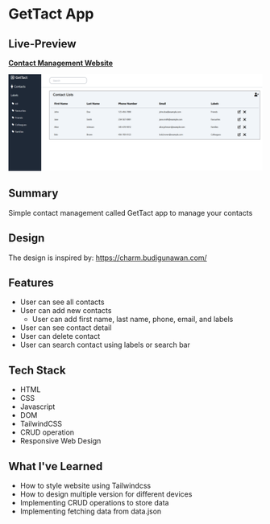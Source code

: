 # GetTact App

## Live-Preview
**[Contact Management Website](https://gettact-dimasfirmanda-v1.vercel.app/)**

![ContactManagement_Preview.png](assets/img/contact.png)

## Summary
Simple contact management called GetTact app to manage your contacts

## Design
The design is inspired by:
https://charm.budigunawan.com/

## Features
- User can see all contacts
- User can add new contacts
  - User can add first name, last name, phone, email, and labels
- User can see contact detail
- User can delete contact
- User can search contact using labels or search bar

## Tech Stack
- HTML
- CSS
- Javascript
- DOM
- TailwindCSS
- CRUD operation
- Responsive Web Design
  
## What I've Learned
- How to style website using Tailwindcss
- How to design multiple version for different devices
- Implementing CRUD operations to store data
- Implementing fetching data from data.json



